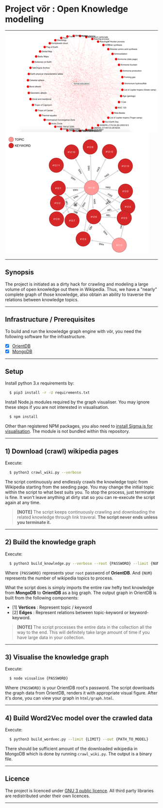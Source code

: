 # Project vör : Open Knowledge modeling

---

![Network](graphic/vor.png)
![Graph](graphic/graph.png)

---

## Synopsis

The project is initiated as a dirty hack for crawling and modeling 
a large volume of open knowledge out there in Wikipedia. Thus, we 
have a "nearly" complete graph of those knowledge, also obtain an 
ability to traverse the relations between knowledge topics.

---

## Infrastructure / Prerequisites

To build and run the knowledge graph engine with vör, 
you need the following software for the infrastructure.

- [x] [OrientDB](http://orientdb.com/download/)
- [x] [MongoDB](https://www.mongodb.com/download-center#community)

---

## Setup

Install python 3.x requirements by:

```bash
  $ pip3 install -r -U requirements.txt
```

Install Node.js modules required by the graph visualiser. 
You may ignore these steps if you are not interested in 
visualisation.

```bash
  $ npm install
```

Other than registered NPM packages, you also need to [install Sigma.js 
for visualisation](https://github.com/jacomyal/sigma.js/wiki#getting-started). The module is not bundled within this repository.

---

## 1) Download (crawl) wikipedia pages

Execute:

```bash
  $ python3 crawl_wiki.py --verbose 
```

The script continuously and endlessly crawls the knowledge topic 
from Wikipedia starting from the seeding page. You may change 
the initial topic within the script to what best suits you. 
To stop the process, just terminate is fine. It won't leave 
anything at dirty stat so you can re-execute the script again 
at any time.

>**[NOTE]** The script keeps continuously crawling 
and downloading the related knowledge through link traveral. 
**The script never ends unless you terminate it.**

---

## 2) Build the knowledge graph

Execute:

```bash
  $ python3 build_knowledge.py --verbose --root {PASSWORD} --limit {NUM}
```

Where `{PASSWORD}` represents your `root` password of **OrientDB**.
And `{NUM}` represents the number of wikipedia topics to process.

What the script does is simply imports the entire raw hefty text 
knowledge from **MongoDB** to **OrientDB** as a big graph. 
The output graph in OrientDB is built from the following components:

- [1] **Vertices** : Represent topic / keyword
- [2] **Edges** : Represent relations between topic-keyword or keyword-keyword.

> **[NOTE]** The script processes the entire data in the collection 
all the way to the end. This will definitely take large amount of 
time if you have large data in your collection.

---

## 3) Visualise the knowledge graph

Execute:

```bash
  $ node visualise {PASSWORD}
```

Where `{PASSWORD}` is your OrientDB root's password. The script 
downloads the graph data from OrientDB, renders it with appropriate 
visual figure. After it's done, you can view your graph in 
`html/graph.html`.

---

## 4) Build Word2Vec model over the crawled data

Execute:

```bash
  $ python3 build_wordvec.py --limit {LIMIT} --out {PATH_TO_MODEL}
``` 

There should be sufficient amount of the downloaded wikipedia 
in MongoDB which is done by running `crawl_wiki.py`. The output 
is a binary file.

---

## Licence

The project is licenced under [GNU 3 public licence](https://www.gnu.org/licenses/gpl-3.0.en.html). All third party libraries are redistributed 
under their own licences.

---
